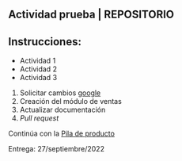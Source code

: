 ## Actividad prueba | REPOSITORIO

## Instrucciones:

- Actividad 1
- Actividad 2
- Actividad 3

1. Solicitar cambios [google](https://www.google.com.mx/?hl=es-419)
2. Creación del módulo de ventas
3. Actualizar documentación
4. *Pull request*

Continúa con la [Pila de producto](Backlog.xlsx)

Entrega: 27/septiembre/2022
